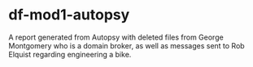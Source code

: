 # df-mod1-autopsy
A report generated from Autopsy with deleted files from George Montgomery who is a domain broker, as well as messages sent to Rob Elquist regarding engineering a bike.
